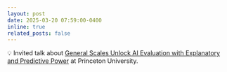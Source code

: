 ```yaml
---
layout: post
date: 2025-03-20 07:59:00-0400
inline: true
related_posts: false
---
```


💡 Invited talk about [General Scales Unlock AI Evaluation with Explanatory and Predictive Power](https://arxiv.org/abs/2503.06378) at Princeton University.



